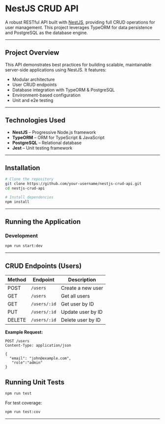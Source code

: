 
# NestJS CRUD API

A robust RESTful API built with [NestJS](https://nestjs.com), providing full CRUD operations for user management. This project leverages TypeORM for data persistence and PostgreSQL as the database engine.

---

## Project Overview

This API demonstrates best practices for building scalable, maintainable server-side applications using NestJS. It features:

- Modular architecture
- User CRUD endpoints
- Database integration with TypeORM & PostgreSQL
- Environment-based configuration
- Unit and e2e testing

---

## Technologies Used

- **NestJS** – Progressive Node.js framework
- **TypeORM** – ORM for TypeScript & JavaScript
- **PostgreSQL** – Relational database
- **Jest** – Unit testing framework

---

## Installation

```bash
# Clone the repository
git clone https://github.com/your-username/nestjs-crud-api.git
cd nestjs-crud-api

# Install dependencies
npm install
```

---

## Running the Application

### Development

```bash
npm run start:dev
```

---

## CRUD Endpoints (Users)

| Method | Endpoint           | Description           |
|--------|--------------------|----------------------|
| POST   | `/users`           | Create a new user    |
| GET    | `/users`           | Get all users        |
| GET    | `/users/:id`       | Get user by ID       |
| PUT    | `/users/:id`       | Update user by ID    |
| DELETE | `/users/:id`       | Delete user by ID    |

**Example Request:**

```http
POST /users
Content-Type: application/json

{
  "email": "john@example.com",
   "role":"admin"
}
```

## Running Unit Tests

```bash
npm run test
```

For test coverage:

```bash
npm run test:cov
```

---
